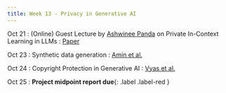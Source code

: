 ```yaml
---
title: Week 13 - Privacy in Generative AI
---
```


Oct 21
: (Online) Guest Lecture by [Ashwinee Panda](https://kiddyboots216.github.io/) on Private In-Context Learning in LLMs
  : [Paper](https://arxiv.org/pdf/2305.01639)

Oct 23
: Synthetic data generation
  : [Amin et al.](https://arxiv.org/pdf/2407.12108)

Oct 24
: Copyright Protection in Generative AI
  : [Vyas et al.](https://arxiv.org/pdf/2302.10870)

Oct 25
: **Project midpoint report due**{: .label .label-red }

